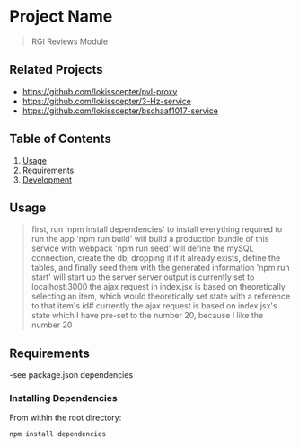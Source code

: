 # Project Name

> RGI Reviews Module

## Related Projects

  - https://github.com/lokisscepter/pvl-proxy
  - https://github.com/lokisscepter/3-Hz-service
  - https://github.com/lokisscepter/bschaaf1017-service

## Table of Contents

1. [Usage](#Usage)
1. [Requirements](#requirements)
1. [Development](#development)

## Usage

> first, run 'npm install dependencies' to install everything required to run the app
> 'npm run build' will build a production bundle of this service with webpack
> 'npm run seed' will define the mySQL connection, create the db, dropping it if it already exists, define the tables, and finally seed them with the generated information
> 'npm run start' will start up the server
> server output is currently set to localhost:3000
> the ajax request in index.jsx is based on theoretically selecting an item, which would theoretically set state with a reference to that item's id#
> currently the ajax request is based on index.jsx's state which I have pre-set to the number 20, because I like the number 20

## Requirements
-see package.json dependencies


### Installing Dependencies

From within the root directory:

```
npm install dependencies
```

